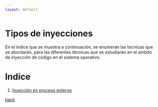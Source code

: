 ```yaml
---
layout: default
---
```


# Tipos de inyecciones

En el indice que se muestra a continuación, se enumeran las tecnicas que se abordarán, para las diferentes técnicas que se estudiarán en el ambito de inyección de código en el sistema operativo.

# Indice

1. [Inyección en proceso externo](./external_process_injection.html)



[back](./)